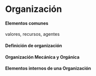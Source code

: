 # Organización
#### Elementos comunes 
valores, recursos, agentes

#### Definición de organización 


#### Organización Mecánica y Orgánica

#### Elementos internos de una Organización

####



